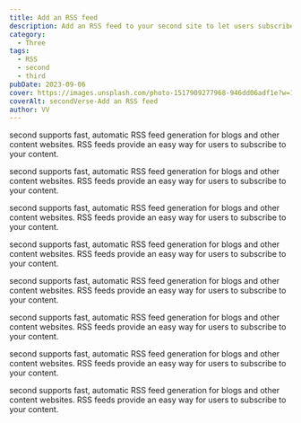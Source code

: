 ```yaml
---
title: Add an RSS feed
description: Add an RSS feed to your second site to let users subscribe to your content.
category:
  - Three
tags:
  - RSS
  - second
  - third
pubDate: 2023-09-06
cover: https://images.unsplash.com/photo-1517909277968-946dd06adf1e?w=1960&h=1102&auto=format&fit=crop&q=60&ixlib=rb-4.0.3&ixid=M3wxMjA3fDB8MHxzZWFyY2h8NzV8fGJsYWNrfGVufDB8MHwwfHx8Mg%3D%3D
coverAlt: secondVerse-Add an RSS feed
author: VV
---
```


second supports fast, automatic RSS feed generation for blogs and other content websites. RSS feeds provide an easy way for users to subscribe to your content.

second supports fast, automatic RSS feed generation for blogs and other content websites. RSS feeds provide an easy way for users to subscribe to your content.

second supports fast, automatic RSS feed generation for blogs and other content websites. RSS feeds provide an easy way for users to subscribe to your content.

second supports fast, automatic RSS feed generation for blogs and other content websites. RSS feeds provide an easy way for users to subscribe to your content.

second supports fast, automatic RSS feed generation for blogs and other content websites. RSS feeds provide an easy way for users to subscribe to your content.

second supports fast, automatic RSS feed generation for blogs and other content websites. RSS feeds provide an easy way for users to subscribe to your content.

second supports fast, automatic RSS feed generation for blogs and other content websites. RSS feeds provide an easy way for users to subscribe to your content.

second supports fast, automatic RSS feed generation for blogs and other content websites. RSS feeds provide an easy way for users to subscribe to your content.
